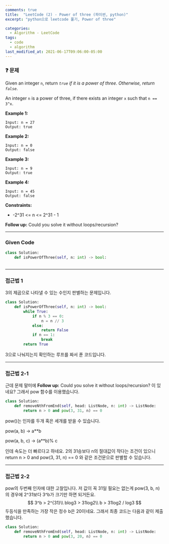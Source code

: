 ```yaml
---
comments: true
title:  "LeetCode (2) - Power of three (파이썬, python)"
excerpt: "python으로 leetcode 풀기, Power of three"

categories:
  - Algorithm - LeetCode
tags:
  - code
  - algorithm
last_modified_at: 2021-06-17T09:06:00-05:00
---
```


### ❓ 문제

Given an integer `n`, return *`true` if it is a power of three. Otherwise, return `false`*.

An integer `n` is a power of three, if there exists an integer `x` such that `n == 3^x`.

 

**Example 1:**

```
Input: n = 27
Output: true
```

**Example 2:**

```
Input: n = 0
Output: false
```

**Example 3:**

```
Input: n = 9
Output: true
```

**Example 4:**

```
Input: n = 45
Output: false
```

 

**Constraints:**

- -2^31 <= n <= 2^31 - 1

**Follow up:** Could you solve it without loops/recursion?

---

### Given Code

```python
class Solution:
    def isPowerOfThree(self, n: int) -> bool:
        
```

-----

### 접근법 1

  3의 제곱으로 나타낼 수 있는 수인지 판별하는 문제입니다.

```python
class Solution:
    def isPowerOfThree(self, n: int) -> bool:
        while True:
            if n % 3 == 0:
                n = n // 3
            else:
                return False
            if n == 1:
                break
        return True
```

 3으로 나눠지는지 확인하는 루프를 짜서 푼 코드입니다.

---

### 접근법 2-1

근데 문제 말미에 **Follow up:** Could you solve it without loops/recursion? 이 있네요? 그래서 pow 함수를 이용했습니다.

```python
class Solution:
    def removeNthFromEnd(self, head: ListNode, n: int) -> ListNode:
        return n > 0 and pow(3, 31, n) == 0
```

pow()는 인자를 두개 혹은 세개를 받을 수 있습니다.

pow(a, b) -> a**b

pow(a, b, c) -> (a**b)% c

인데 속도는 더 빠르다고 하네요. 2의 31승보다 n의 절대값이 작다는 조건이 있으니 return n > 0 and pow(3, 31, n) == 0 와 같은 조건문으로 판별할 수 있습니다.

---

### 접근법 2-2

pow의 두번째 인자에 대한 고찰입니다. 저 값이 꼭 31일 필요는 없는게 pow(3, b, n) 의 경우에 2^31보다 3^b가 크기만 하면 되거든요.
$$
3^b > 2^{31}\\
blog3 > 31log2\\
b > 31log2 / log3
$$
두등식을 만족하는 가장 작은 정수 b은 20이네요. 그래서 최종 코드는 다음과 같이 제출했습니다.

```python
class Solution:
    def removeNthFromEnd(self, head: ListNode, n: int) -> ListNode:
        return n > 0 and pow(3, 20, n) == 0
```

